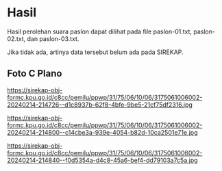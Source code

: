 # Hasil

Hasil perolehan suara paslon dapat dilihat pada file paslon-01.txt, paslon-02.txt, dan paslon-03.txt.

Jika tidak ada, artinya data tersebut belum ada pada SIREKAP.

## Foto C Plano

https://sirekap-obj-formc.kpu.go.id/c8cc/pemilu/ppwp/31/75/06/10/06/3175061006002-20240214-214726--d1c8937b-62f8-4bfe-9be5-21cf75df2316.jpg

https://sirekap-obj-formc.kpu.go.id/c8cc/pemilu/ppwp/31/75/06/10/06/3175061006002-20240214-214800--c14cbe3a-939e-4054-b82d-10ca2501e71e.jpg

https://sirekap-obj-formc.kpu.go.id/c8cc/pemilu/ppwp/31/75/06/10/06/3175061006002-20240214-214840--f0d5354a-d4c8-45a6-bef4-dd79103a7c5a.jpg
